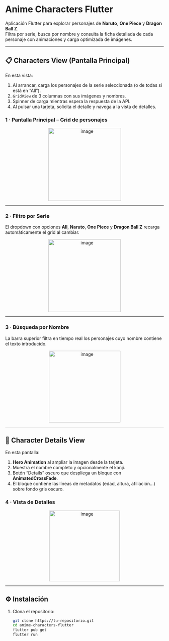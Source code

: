 # Anime Characters Flutter

Aplicación Flutter para explorar personajes de **Naruto**, **One Piece** y **Dragon Ball Z**.  
Filtra por serie, busca por nombre y consulta la ficha detallada de cada personaje con animaciones y carga optimizada de imágenes.

---

## 📋 Characters View (Pantalla Principal)

En esta vista:

1. Al arrancar, carga los personajes de la serie seleccionada (o de todas si está en “All”).
2. `GridView` de 3 columnas con sus imágenes y nombres.
3. Spinner de carga mientras espera la respuesta de la API.
4. Al pulsar una tarjeta, solicita el detalle y navega a la vista de detalles.

### 1 · Pantalla Principal – Grid de personajes

<p align="center">
  <img width="231" alt="image" src="https://github.com/user-attachments/assets/f0c04bfa-1620-4d83-b2f2-6ce736860a11" />
</p>

---

### 2 · Filtro por Serie

El dropdown con opciones **All**, **Naruto**, **One Piece** y **Dragon Ball Z** recarga automáticamente el grid al cambiar.

<p align="center">
  <img width="230" alt="image" src="https://github.com/user-attachments/assets/8fc9eb2f-e04a-47ec-8a3c-e95c032bb35b" />
</p>

---

### 3 · Búsqueda por Nombre

La barra superior filtra en tiempo real los personajes cuyo nombre contiene el texto introducido.

<p align="center">
  <img width="227" alt="image" src="https://github.com/user-attachments/assets/749dbe0a-0599-4b4d-9391-e6eb8f539110" />
</p>

---

## 📖 Character Details View

En esta pantalla:

1. **Hero Animation** al ampliar la imagen desde la tarjeta.
2. Muestra el nombre completo y opcionalmente el kanji.
3. Botón “Details” oscuro que despliega un bloque con **AnimatedCrossFade**.
4. El bloque contiene las líneas de metadatos (edad, altura, afiliación…) sobre fondo gris oscuro.

### 4 · Vista de Detalles

<p align="center">
  <img width="224" alt="image" src="https://github.com/user-attachments/assets/7cb21cde-4325-49a7-96b3-40f69d51b95c" />
</p>

---

## ⚙️ Instalación

1. Clona el repositorio:
   ```bash
   git clone https://tu-repositorio.git
   cd anime-characters-flutter
   flutter pub get
   flutter run

